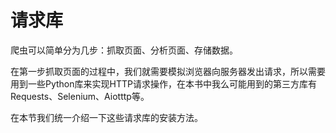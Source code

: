 # 请求库

爬虫可以简单分为几步：抓取页面、分析页面、存储数据。

在第一步抓取页面的过程中，我们就需要模拟浏览器向服务器发出请求，所以需要用到一些Python库来实现HTTP请求操作，在本书中我么可能用到的第三方库有Requests、Selenium、Aiotttp等。

在本节我们统一介绍一下这些请求库的安装方法。